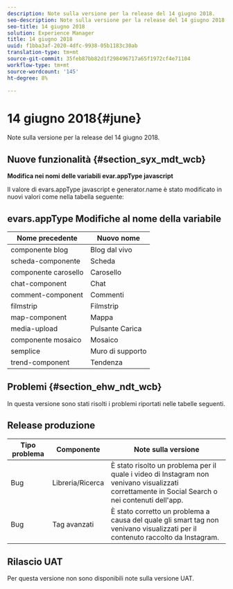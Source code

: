 ```yaml
---
description: Note sulla versione per la release del 14 giugno 2018.
seo-description: Note sulla versione per la release del 14 giugno 2018.
seo-title: 14 giugno 2018
solution: Experience Manager
title: 14 giugno 2018
uuid: f1bba3af-2020-4dfc-9938-05b1183c30ab
translation-type: tm+mt
source-git-commit: 35feb87bb82d1f298496717a65f1972cf4e71104
workflow-type: tm+mt
source-wordcount: '145'
ht-degree: 8%

---
```



# 14 giugno 2018{#june}

Note sulla versione per la release del 14 giugno 2018.

## Nuove funzionalità {#section_syx_mdt_wcb}

**Modifica nei nomi delle variabili evar.appType javascript**

Il valore di evars.appType javascript e generator.name è stato modificato in nuovi valori come nella tabella seguente:

## evars.appType Modifiche al nome della variabile

| Nome precedente | Nuovo nome |
|---|---|
| componente blog | Blog dal vivo |
| scheda-componente | Scheda |
| componente carosello | Carosello |
| chat-component | Chat |
| comment-component | Commenti |
| filmstrip | Filmstrip |
| map-component | Mappa |
| media-upload | Pulsante Carica |
| componente mosaico | Mosaico |
| semplice | Muro di supporto |
| trend-component | Tendenza |

## Problemi {#section_ehw_ndt_wcb}

In questa versione sono stati risolti i problemi riportati nelle tabelle seguenti.

## Release produzione

| **Tipo problema** | **Componente** | **Note sulla versione** |
|---|---|---|
| Bug | Libreria/Ricerca | È stato risolto un problema per il quale i video di Instagram non venivano visualizzati correttamente in Social Search o nei contenuti dell&#39;app. |
| Bug | Tag avanzati | È stato corretto un problema a causa del quale gli smart tag non venivano visualizzati per il contenuto raccolto da Instagram. |

## Rilascio UAT

Per questa versione non sono disponibili note sulla versione UAT.
